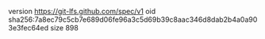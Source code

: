 version https://git-lfs.github.com/spec/v1
oid sha256:7a8ec79c5cb7e689d06fe96a3c5d69b39c8aac346d8dab2b4a0a903e3fec64ed
size 898

